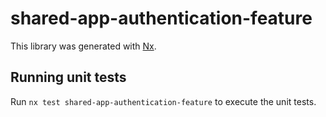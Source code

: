 # shared-app-authentication-feature

This library was generated with [Nx](https://nx.dev).

## Running unit tests

Run `nx test shared-app-authentication-feature` to execute the unit tests.
